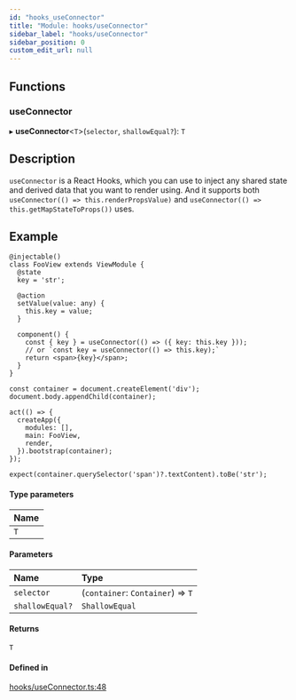 ```yaml
---
id: "hooks_useConnector"
title: "Module: hooks/useConnector"
sidebar_label: "hooks/useConnector"
sidebar_position: 0
custom_edit_url: null
---
```


## Functions

### useConnector

▸ **useConnector**<`T`\>(`selector`, `shallowEqual?`): `T`

## Description

`useConnector` is a React Hooks, which you can use to inject any shared state and derived data that you want to render using.
And it supports both `useConnector(() => this.renderPropsValue)` and `useConnector(() => this.getMapStateToProps())` uses.

## Example

```tsx
@injectable()
class FooView extends ViewModule {
  @state
  key = 'str';

  @action
  setValue(value: any) {
    this.key = value;
  }

  component() {
    const { key } = useConnector(() => ({ key: this.key }));
    // or `const key = useConnector(() => this.key);`
    return <span>{key}</span>;
  }
}

const container = document.createElement('div');
document.body.appendChild(container);

act(() => {
  createApp({
    modules: [],
    main: FooView,
    render,
  }).bootstrap(container);
});

expect(container.querySelector('span')?.textContent).toBe('str');
```

#### Type parameters

| Name |
| :------ |
| `T` |

#### Parameters

| Name | Type |
| :------ | :------ |
| `selector` | (`container`: `Container`) => `T` |
| `shallowEqual?` | `ShallowEqual` |

#### Returns

`T`

#### Defined in

[hooks/useConnector.ts:48](https://github.com/unadlib/reactant/blob/30b550e1/packages/reactant/src/hooks/useConnector.ts#L48)
